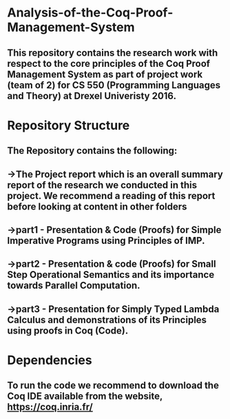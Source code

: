 # Analysis-of-the-Coq-Proof-Management-System
This repository contains the research work with respect to the core principles of the Coq Proof Management System as part of project work (team of 2) for CS 550 (Programming Languages and Theory) at Drexel Univeristy 2016.
--

# Repository Structure
The Repository contains the following:
--
->The Project report which is an overall summary report of the research we conducted in this project. We recommend a reading of this report before looking at content in other folders
--
->part1 - Presentation & Code (Proofs) for Simple Imperative Programs using Principles of IMP.
--
->part2 - Presentation & code (Proofs) for Small Step Operational Semantics and its importance towards Parallel Computation.
--
->part3 - Presentation for Simply Typed Lambda Calculus and demonstrations of its Principles using proofs in Coq (Code).
--
# Dependencies
To run the code we recommend to download the Coq IDE available from the website, https://coq.inria.fr/
--

